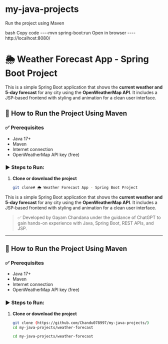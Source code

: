 # my-java-projects
Run the project using Maven

bash
Copy code
----mvn spring-boot:run
Open in browser
----http://localhost:8080/
# 🌦️ Weather Forecast App - Spring Boot Project

This is a simple Spring Boot application that shows the **current weather and 5-day forecast** for any city using the **OpenWeatherMap API**. It includes a JSP-based frontend with styling and animation for a clean user interface.



## 🚀 How to Run the Project Using Maven

### ✅ Prerequisites
- Java 17+
- Maven
- Internet connection
- OpenWeatherMap API key (free)

### ▶️ Steps to Run:

1. **Clone or download the project**
   ```bash
   git clone# 🌦️ Weather Forecast App - Spring Boot Project

This is a simple Spring Boot application that shows the **current weather and 5-day forecast** for any city using the **OpenWeatherMap API**. It includes a JSP-based frontend with styling and animation for a clean user interface.

> ✅ Developed by Gayam Chandana under the guidance of ChatGPT to gain hands-on experience with Java, Spring Boot, REST APIs, and JSP.

---

## 🚀 How to Run the Project Using Maven

### ✅ Prerequisites
- Java 17+
- Maven
- Internet connection
- OpenWeatherMap API key (free)

### ▶️ Steps to Run:

1. **Clone or download the project**
   ```bash
   git clone (https://github.com/Chandu078997/my-java-projects/)
   cd my-java-projects/weather-forecast

   cd my-java-projects/weather-forecast
